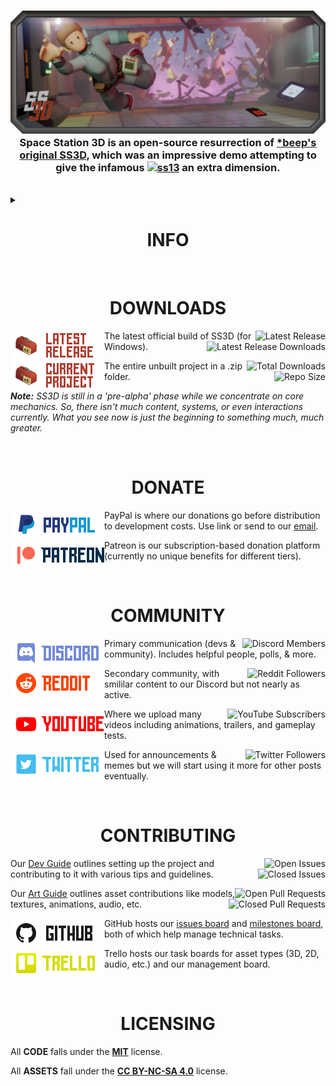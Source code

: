 <h3 align="center"><img src="Documents/Images/SS3DBanner1.png" alt="SS3D">Space Station 3D is an open-source resurrection of <a href="https://www.youtube.com/watch?v=VB7ddhayLKA&list=PLTkyYJ6zDmhoiQv5PJYT6oI766G4s60Av">*beep's original SS3D</a>, which was an impressive demo attempting to give the infamous <a href="https://spacestation13.com/"><img src="https://img.shields.io/badge/Space%20Station-13-red?style=flat-square" alt="ss13"></a> an extra dimension.</h3>

<br>

<details>
<summary><h1 align="center">INFO</h1></summary>

**[About](https://ss3d.space/about/) - [FAQ](https://ss3d.space/faq/) - [Devblogs](https://ss3d.space/devblog/)**
[<img src="https://img.shields.io/github/discussions/RE-SS3D/SS3D?color=blueviolet&label=Discussions&style=plastic&logo=github" alt="GitHub Discussions" align="right">](https://github.com/RE-SS3D/SS3D/discussions)
[<img src="https://img.shields.io/github/milestones/open/RE-SS3D/SS3D?color=blueviolet&label=Milestones&logo=github&style=plastic" alt="GitHub Milestones" align="right">](https://github.com/RE-SS3D/SS3D/milestones)

</details>

<br>

<h1 align="center">DOWNLOADS</h1>

[<img src="Documents/Images/latestrelease.png" alt="Latest Release" width="150" align="left">](https://ss3d.space/download/)

[<img src="https://img.shields.io/github/v/release/RE-SS3D/SS3D?label=Latest-Release&style=plastic&color=9cf" alt="Latest Release" align="right">](https://github.com/RE-SS3D/SS3D/releases/latest)The latest official build of SS3D (for Windows).[<img src="https://img.shields.io/github/downloads/RE-SS3D/SS3D/latest/total?label=Downloads%20%28Latest-Release%29&style=plastic&color=blue" alt="Latest Release Downloads" align="right">](https://github.com/RE-SS3D/SS3D/releases/latest)

[<img src="Documents/Images/currentproject.png" alt="Current Project" width="150" align="left">](https://github.com/RE-SS3D/SS3D/archive/master.zip)

[<img src="https://img.shields.io/github/downloads/RE-SS3D/SS3D/total?label=Downloads%20%28Total%29&style=plastic&color=blue" alt="Total Downloads" align="right">](https://github.com/RE-SS3D/SS3D/releases)The entire unbuilt project in a .zip folder.[<img src="https://img.shields.io/github/repo-size/RE-SS3D/SS3D?color=gold&label=Repository%20Size&logo=github&style=plastic" alt="Repo Size" align="right">](https://github.com/RE-SS3D/SS3D)

***Note:*** *SS3D is still in a 'pre-alpha' phase while we concentrate on core mechanics. So, there isn't much content, systems, or even interactions currently. What you see now is just the beginning to something much, much greater.*

<br>

<h1 align="center">DONATE</h1>

[<img src="Documents/Images/paypal.png" alt="PayPal" width="150" align="left">](https://www.paypal.me/SpaceStation3D)

PayPal is where our donations go before distribution to development costs. Use link or send to our [email](mailto:ress3d.project@gmail.com).

[<img src="Documents/Images/patreon.png" alt="Patreon" width="150" align="left">](https://www.patreon.com/ss3d)

Patreon is our subscription-based donation platform (currently no unique benefits for different tiers).

<br>

<h1 align="center">COMMUNITY</h1>

[<img src="Documents/Images/discord.png" alt="Discord" width="150" align="left">](https://discord.gg/Z3sPhyS)

[<img src="https://img.shields.io/discord/483813139633143808?label=Members&style=social&logo=discord" alt="Discord Members" align="right">](https://discord.gg/Z3sPhyS)Primary communication (devs & community). Includes helpful people, polls, & more.

[<img src="Documents/Images/reddit.png" alt="Reddit" width="150" align="left">](https://www.reddit.com/r/RESS3D/)

[<img src="https://img.shields.io/reddit/subreddit-subscribers/ress3d?label=Followers&style=social" alt="Reddit Followers" align="right">](https://www.reddit.com/r/RESS3D/)Secondary community, with smililar content to our Discord but not nearly as active.

[<img src="Documents/Images/youtube.png" alt="YouTube" width="150" align="left">](https://www.youtube.com/@spacestation3d)

[<img src="https://img.shields.io/youtube/channel/subscribers/@spacestation3d?style=social" alt="YouTube Subscribers" align="right">](https://www.youtube.com/@spacestation3d)Where we upload many videos including animations, trailers, and gameplay tests.

[<img src="Documents/Images/Twitter.png" alt="Twitter" width="150" align="left">](https://twitter.com/SpaceStation3D)

[<img src="https://img.shields.io/twitter/url?style=social&url=https%3A%2F%2Ftwitter.com%2FSpaceStation3D" alt="Twitter Followers" align="right">](https://twitter.com/SpaceStation3D)Used for announcements & memes but we will start using it more for other posts eventually.

<br>

<h1 align="center">CONTRIBUTING</h1>

[<img src="https://img.shields.io/github/issues-raw/RE-SS3D/SS3D?color=green&label=Issues%20%28Open%29&logo=github&style=plastic" alt="Open Issues" align="right">](https://github.com/RE-SS3D/SS3D/issues)Our [Dev Guide](https://ss3d.gitbook.io/dev-guide/) outlines setting up the project and contributing to it with various tips and guidelines.[<img src="https://img.shields.io/github/issues-closed-raw/RE-SS3D/SS3D?color=red&label=Issues%20%28Closed%29&logo=github&style=plastic" alt="Closed Issues" align="right">](https://github.com/RE-SS3D/SS3D/issues?q=is%3Aissue+is%3Aclosed)

[<img src="https://img.shields.io/github/issues-pr-raw/RE-SS3D/SS3D?color=green&label=Pull%20Requests%20%28Open%29&logo=github&style=plastic" alt="Open Pull Requests" align="right">](https://github.com/RE-SS3D/SS3D/pulls)Our [Art Guide](https://ss3d.gitbook.io/art-guide/) outlines asset contributions like models, textures, animations, audio, etc.[<img src="https://img.shields.io/github/issues-pr-closed-raw/RE-SS3D/SS3D?color=red&label=Pull%20Requests%20%28Closed%29&logo=github&style=plastic" alt="Closed Pull Requests" align="right">](https://github.com/RE-SS3D/SS3D/pulls?q=is%3Apr+is%3Aclosed)

[<img src="Documents/Images/github.png" alt="github" width="150" align="left">](https://github.com/RE-SS3D/SS3D/issues)

GitHub hosts our [issues board](https://github.com/RE-SS3D/SS3D/issues) and [milestones board](https://github.com/RE-SS3D/SS3D/milestones), both of which help manage technical tasks.

[<img src="Documents/Images/trello.png" alt="Trello" width="150" align="left">](https://trello.com/ress3d)

Trello hosts our task boards for asset types (3D, 2D, audio, etc.) and our management board.

<br>

<h1 align="center">LICENSING</h1>

All **CODE** falls under the **[MIT](Documents/LICENSE-CODE.md)** license.

All **ASSETS** fall under the **[CC BY-NC-SA 4.0](Documents/LICENSE-ASSETS.md)** license.
